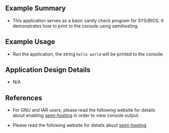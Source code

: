 ## Example Summary

* This application serves as a basic sanity check program for SYS/BIOS.
It demonstrates how to print to the console using semihosting.

## Example Usage

* Run the application, the string `hello world` will be printed to the console.

## Application Design Details
* N/A

## References
* For GNU and IAR users, please read the following website for details
  about enabling [semi-hosting](http://processors.wiki.ti.com/index.php/TI-RTOS_Examples_SemiHosting)
  in order to view console output.

* Please read the following website for details about [semi-hosting](http://processors.wiki.ti.com/index.php/TI-RTOS_Examples_SemiHosting)